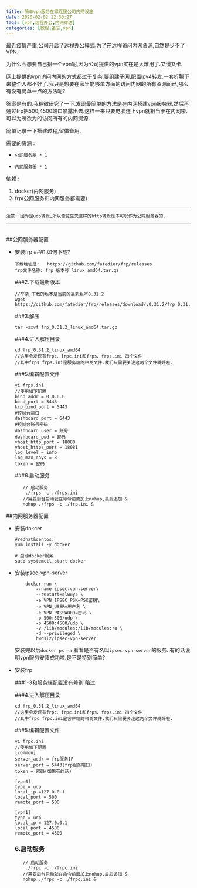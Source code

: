 ```yaml
---
title: 简单vpn服务在家连接公司内网设施
date: 2020-02-02 12:30:27
tags: [vpn,远程办公,内网穿透]
categories: [教程,备忘,vpn]
---
```


最近疫情严重,公司开启了远程办公模式.为了在远程访问内网资源,自然是少不了VPN.

为什么会想要自己搭一个vpn呢,因为公司提供的vpn实在是太难用了.又慢又卡.

网上提供的vpn访问内网的方式都过于复杂.要组建子网,配置ipv4转发.一套折腾下来整个人都不好了.我只是想要在家里能够单方面的访问内网的所有资源而已,那么有没有简单一点的方法呢?

答案是有的.我稍微研究了一下.发现最简单的方法是在内网搭建vpn服务器.然后再通过frp把500,4500端口暴露出去.这样一来只要电脑连上vpn就相当于在内网啦.可以为所欲为的访问所有的内网资源.

简单记录一下搭建过程,留做备用.

需要的资源 : 

*     公网服务器 * 1
*     内网服务器 * 1


依赖 :

1. docker(内网服务)
2. frp(公网服务和内网服务都需要)

-------

    注意: 因为是udp转发,所以像花生壳这样的http转发是不可以作为公网服务器的.

-------


​    
##公网服务器配置

* 安装frp
  ###1.如何下载?

  ```    
  下载地址是:   https://github.com/fatedier/frp/releases
  frp文件名称: frp_版本号_linux_amd64.tar.gz
  ```

  ###2.下载最新版本

  ```
  //举栗,下载的版本是当前的最新版本0.31.2
  wget https://github.com/fatedier/frp/releases/download/v0.31.2/frp_0.31.2_linux_amd64.tar.gz
  ```

  ###3.解压
      

  ```
  tar -zxvf frp_0.31.2_linux_amd64.tar.gz
  ```

  ###4.进入解压目录

  ```    
  cd frp_0.31.2_linux_amd64
  //这里会发现有frpc、frpc.ini和frps、frps.ini 四个文件
  //其中frps frps.ini是服务端的相关文件.我们只需要关注这两个文件就好啦.
  ```

  ###5.编辑配置文件

  ```
  vi frps.ini
  //使用如下配置
  bind_addr = 0.0.0.0
  bind_port = 5443
  kcp_bind_port = 5443
  #控制台端口
  dashboard_port = 6443
  #控制台账号密码
  dashboard_user = 账号
  dashboard_pwd = 密码
  vhost_http_port = 18080
  vhost_https_port = 18081
  log_level = info
  log_max_days = 3
  token = 密码
  ```

  ###6.启动服务

  ```
     // 启动服务
      ./frps -c ./frps.ini
     //需要后台启动就在命令前面加上nohup,最后追加 &
     nohup ./frps -c ./frp.ini &
  ```

##内网服务器配置

* 安装dokcer

  ```
  #redhat&centos:
  yum install -y docker
  ```

  ```
  # 启动docker服务  
  sudo systemctl start docker
  ```


* 安装ipsec-vpn-server

  ```
      docker run \
          --name ipsec-vpn-server\
          --restart=always \
          -e VPN_IPSEC_PSK=PSK密钥\
          -e VPN_USER=用户名 \
          -e VPN_PASSWORD=密码 \
          -p 500:500/udp \
          -p 4500:4500/udp \
          -v /lib/modules:/lib/modules:ro \
          -d --privileged \
          hwdsl2/ipsec-vpn-server
  ```

  安装完以后`docker ps -a` 看看是否有名叫`ipsec-vpn-server`的服务.
  有的话说明vpn服务安装成功啦.是不是特别简单?

* 安装frp

  ###1-3和服务端配置没有差别.略过

  ###4.进入解压目录

  ```    
  cd frp_0.31.2_linux_amd64
  //这里会发现有frpc、frpc.ini和frps、frps.ini 四个文件
  //其中frpc frpc.ini是客户端的相关文件.我们只需要关注这两个文件就好啦.
  ```

  ###5.编辑配置文件

   ```
   vi frpc.ini
   //使用如下配置
   [common]
   server_addr = frp服务IP
   server_port = 5443(frp服务端口)
   token = 密码(如果有的话)
  
   [vpn0]
   type = udp
   local_ip =127.0.0.1
   local_port = 500
   remote_port = 500
   
   [vpn1]
   type = udp
   local_ip = 127.0.0.1
   local_port = 4500
   remote_port = 4500  
   ```

   ### 6.启动服务

   ```
      // 启动服务
       ./frpc -c ./frpc.ini
      //需要后台启动就在命令前面加上nohup,最后追加 &
      nohup ./frpc -c ./frpc.ini &
   ```



 